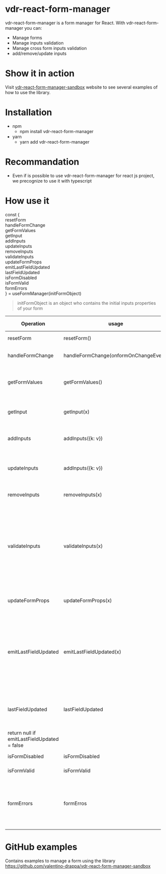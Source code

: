 # vdr-react-form-manager

vdr-react-form-manager is a form manager for React. With vdr-react-form-manager
you can:

- Manage forms
- Manage inputs validation
- Manage cross form inputs validation
- add/remove/update inputs

# Show it in action

Visit [vdr-react-form-manager-sandbox](https://vdr-react-form-manager-sandbox.herokuapp.com/basic/text) website to see several examples of how to use the library.

# Installation

- npm
  - npm install vdr-react-form-manager
- yarn
  - yarn add vdr-react-form-manager

# Recommandation

- Even if is possible to use vdr-react-form-manager for react js project, we precognize to use
  it with typescript

# How use it

const { <br />
    resetForm <br />
    handleFormChange <br />
    getFormValues <br />
    getInput <br />
    addInputs <br />
    updateInputs <br />
    removeInputs <br />
    validateInputs <br />
    updateFormProps <br />
    emitLastFieldUpdated <br />
    lastFieldUpdated <br />
    isFormDisabled <br />
    isFormValid <br />
    formErrors <br />
} = useFormManager(initFormObject)

> initFormObject is an object who contains the initial inputs properties  of your form

| Operation        | usage                                 | return value               | description                           |
| ---------------- | ------------------------------------- | -------------------------- | ------------------------------------- |
| resetForm        | resetForm()                           | void                       | reset the form with the initialValues |
| handleFormChange | handleFormChange(onformOnChangeEvent) | void                       | Pass the formOnChangeEvent to this method|
| getFormValues    | getFormValues()                       | {k:v} | return an object with form values<br /><br />k: input name<br />v=input value(s)     |
| getInput         | getInput(x)                 | input properties | return the input properties<br /><br />x: input name           |
| addInputs | addInputs({k: v}) | void | add new input(s)<br /><br />k:  input name<br />v: input properties |
| updateInputs | addInputs({k: v}) | void | update input(s)<br /><br />k: input name<br />v: input properties to update |
| removeInputs | removeInputs(x) | void | remove input(s)<br /><br />x: array of input name
| validateInputs| validateInputs(x) | void | will check the validity of your form and inputs. Each input.errors and formErros will be regenared,<br /><br />x: null = all inputs will be checked<br /><br />x: string[] = only the inputs is the list will be checked  |
|updateFormProps| updateFormProps(x) | void | update the form properties<br /><br />x: FormProperties|
| emitLastFieldUpdated | emitLastFieldUpdated(x) | void | configure if you want to receive the name of the latest input updated<br /><br />x: true -> lastFieldUpdated will be setted<br />x=false -> lastfieldUpdated = null<br>default is true|
| lastFieldUpdated | lastFieldUpdated | { inputName: x } or null | x: contains the name of the latest input updated if emitLastFieldUpdated = true<br /><br />
return null if emitLastFieldUpdated = false|
| isFormDisabled | isFormDisabled | boolean | contains the form disabled status |
| isFormValid | isFormValid | boolean | contais the form validity status |
| formErrors | formErros | x | contains the form errors<br /><br />x: empty array if no errors<br />x: string[] array of string if the form has errors|

# GitHub examples

Contains examples to manage a form using the library
https://github.com/valentino-drappa/vdr-react-form-manager-sandbox
